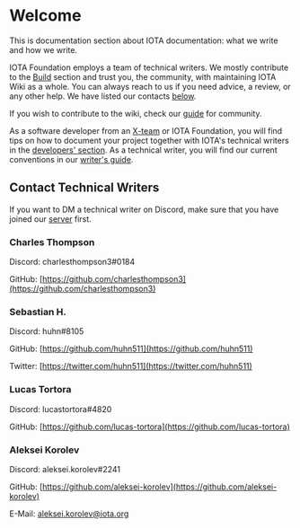 # Welcome

This is documentation section about IOTA documentation: what we write and how we write.

IOTA Foundation employs a team of technical writers. We mostly contribute to the [Build](../../build/welcome.md) section and trust you, the community, with maintaining IOTA Wiki as a whole. You can always reach to us if you need advice, a review, or any other help. We have listed our contacts [below](#contact-technical-writers).

If you wish to contribute to the wiki, check our [guide](./for_community/community_guide.md) for community.

As a software developer from an [X-team](../the-community/x-teams.md) or IOTA Foundation, you will find tips on how to document your project together with IOTA's technical writers in the [developers' section](for_devs/developer_guide.md). As a technical writer, you will find our current conventions in our [writer's guide](for_tws/writer_guide.md).

## Contact Technical Writers

If you want to DM a technical writer on Discord, make sure that you have joined our [server](../the-community/discord.md) first.

### Charles Thompson

Discord: charlesthompson3#0184

GitHub: [https://github.com/charlesthompson3](https://github.com/charlesthompson3)

### Sebastian H.

Discord: huhn#8105

GitHub: [https://github.com/huhn511](https://github.com/huhn511)

Twitter: [https://twitter.com/huhn511](https://twitter.com/huhn511)

### Lucas Tortora

Discord: lucastortora#4820

GitHub: [https://github.com/lucas-tortora](https://github.com/lucas-tortora)

### Aleksei Korolev

Discord: aleksei.korolev#2241

GitHub: [https://github.com/aleksei-korolev](https://github.com/aleksei-korolev)

E-Mail: [aleksei.korolev@iota.org](mailto:aleksei.korolev@iota.org)